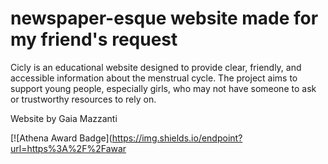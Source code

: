 # newspaper-esque website made for my friend's request

Cicly is an educational website designed to provide clear, friendly, and accessible information about the menstrual cycle. The project aims to support young people, especially girls, who may not have someone to ask or trustworthy resources to rely on.

Website by Gaia Mazzanti

[![Athena Award Badge](https://img.shields.io/endpoint?url=https%3A%2F%2Fawar
